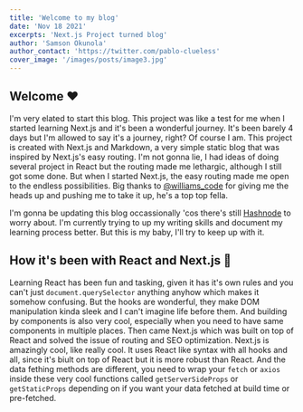 ```yaml
---
title: 'Welcome to my blog'
date: 'Nov 18 2021'
excerpts: 'Next.js Project turned blog'
author: 'Samson Okunola'
author_contact: 'https://twitter.com/pablo-clueless'
cover_image: '/images/posts/image3.jpg'
---
```


## Welcome ❤️

I'm very elated to start this blog. This project was like a test for me when I started learning Next.js and it's been a wonderful journey. It's been barely 4 days but I'm allowed to say it's a journey, right? Of course I am. This project is created with Next.js and Markdown, a very simple static blog that was inspired by Next.js's easy routing. I'm not gonna lie, I had ideas of doing several project in React but the routing made me lethargic, although I still got some done. But when I started Next.js, the easy routing made me open to the endless possibilities. Big thanks to [@williams_code](https://twitter.com/williams_codes) for giving me the heads up and pushing me to take it up, he's a top top fella.

I'm gonna be updating this blog occassionally 'cos there's still [Hashnode](https://hashnode.dev) to worry about. I'm currently trying to up my writing skills and document my learning process better. But this is my baby, I'll try to keep up with it.

## How it's been with React and Next.js 🚀

Learning React has been fun and tasking, given it has it's own rules and you can't just `document.querySelector` anything anyhow which makes it somehow confusing. But the hooks are wonderful, they make DOM manipulation kinda sleek and I can't imagine life before them. And building by components is also very cool, especially when you need to have same components in multiple places. Then came Next.js which was built on top of React and solved the issue of routing and SEO optimization. Next.js is amazingly cool, like really cool. It uses React like syntax with all hooks and all, since it's biult on top of React but it is more robust than React. And the data fething methods are different, you need to wrap your `fetch` or `axios` inside these very cool functions called `getServerSideProps` or `getStaticProps` depending on if you want your data fetched at build time or pre-fetched.
